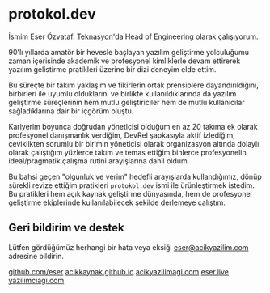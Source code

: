 # protokol.dev

İsmim Eser Özvataf. [Teknasyon](https://teknasyon.com/)'da Head of Engineering olarak çalışıyorum.

90'lı yıllarda amatör bir hevesle başlayan yazılım geliştirme yolculuğumu zaman içerisinde akademik ve profesyonel kimliklerle devam ettirerek yazılım gelistirme pratikleri üzerine bir dizi deneyim elde ettim.

Bu süreçte bir takım yaklaşım ve fikirlerin ortak prensiplere dayandırıldığını, birbirleri ile uyumlu olduklarını ve birlikte kullanıldıklarında da yazılım geliştirme süreçlerinin hem mutlu geliştiriciler hem de mutlu kullanıcılar sağladıklarına dair bir içgörüm oluştu.

Kariyerim boyunca doğrudan yöneticisi olduğum en az 20 takıma ek olarak profesyonel danışmanlık verdiğim, DevRel şapkasıyla aktif izlediğim, çeviklikten sorumlu bir birimin yöneticisi olarak organizasyon altında dolaylı olarak çalıştığım yüzlerce takım ve temas ettiğim binlerce profesyonelin ideal/pragmatik çalışma rutini arayışlarına dahil oldum.

Bu bahsi geçen "olgunluk ve verim" hedefli arayışlarda kullandığımız, dönüp sürekli revize ettiğim pratikleri `protokol.dev` ismi ile ürünleştirmek istedim. Bu pratikleri hem açık kaynak geliştirme dünyasında, hem de profesyonel geliştirme ekiplerinde kullanılabilecek şekilde derlemeye çalıştım.


## Geri bildirim ve destek
Lütfen gördüğümüz herhangi bir hata veya eksiği [eser@acikyazilim.com](mailto:eser@acikyazilim.com) adresine bildirin.

<seealso>
    <category ref="eser">
        <a href="https://github.com/eser">github.com/eser</a>
        <a href="https://acikkaynak.github.io/">acikkaynak.github.io</a>
        <a href="https://acikyazilimagi.com/">acikyazilimagi.com</a>
        <a href="https://eser.live/">eser.live</a>
        <a href="https://yazilimciagi.com/">yazilimciagi.com</a>
    </category>
</seealso>
